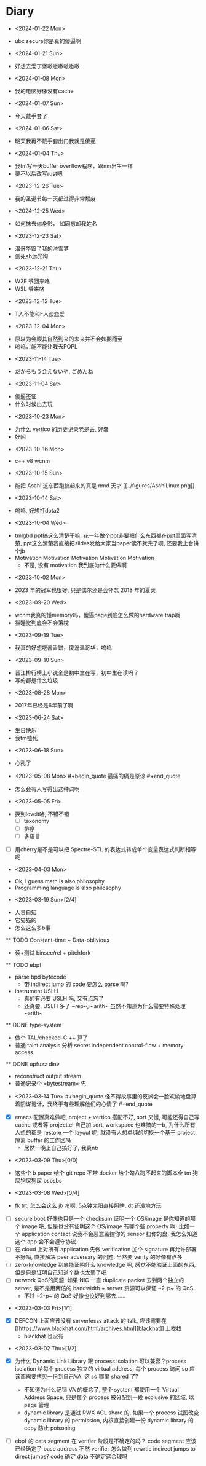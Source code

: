 # Diary


* <2024-01-22 Mon>
- ubc secure你是真的傻逼啊

* <2024-01-21 Sun>
- 好想去爱丁堡嗷嗷嗷嗷嗷嗷

* <2024-01-08 Mon>
- 我的电脑好像没有cache

* <2024-01-07 Sun>
- 今天戴手套了

* <2024-01-06 Sat>
- 明天我再不戴手套出门我就是傻逼

* <2024-01-04 Thu>
- 我tm写一天buffer overflow程序，跟nm出生一样
- 要不以后改写rust吧

* <2023-12-26 Tue>
- 我的圣诞节每一天都过得非常颓废

* <2024-12-25 Wed>
- 如何抹去你身影， 如同忘却我姓名

* <2023-12-23 Sat>
- 温哥华毁了我的滑雪梦
- 创死sb远光狗

* <2023-12-21 Thu>
- W2E 爷回来咯
- WSL 爷来咯

* <2023-12-12 Tue>
- T人不能和F人谈恋爱

* <2023-12-04 Mon>
- 原以为会顺其自然到来的未来并不会如期而至
- 呜呜，能不能让我去POPL

* <2023-11-14 Tue>
- だからもう会えないや, ごめんね

* <2023-11-04 Sat>
- 傻逼签证
- 什么时候出去玩

* <2023-10-23 Mon>
- 为什么 vertico 的历史记录老是丢, 好蠢
- 好困

* <2023-10-16 Mon>
- c++ v8 wcnm

* <2023-10-15 Sun>
- 能把 Asahi 这东西跑搞起来的真是 nmd 天才
[[../figures/AsahiLinux.png]]

* <2023-10-14 Sat>
- 呜呜, 好想打dota2

* <2023-10-04 Wed>
- tmlgbd ppt搞这么清楚干嘛, 花一年做个ppt非要把什么东西都在ppt里面写清楚, ppt这么清楚我直接把slides发给大家当paper读不就完了呗, 还要我上台讲个jb
- Motivation Motivation Motivation Motivation Motivation
  - 不是, 没有 motivation 我到底为什么要做啊

* <2023-10-02 Mon>
- 2023 年的冠军也很好, 只是偶尔还是会怀念 2018 年的夏天

* <2023-09-20 Wed>
- wcnm我真的懂memory吗，傻逼page到底怎么做的hardware trap啊
- 猫睡觉到底会不会落枕

* <2023-09-19 Tue>
- 我真的好想吃酱香饼，傻逼温哥华，呜呜

* <2023-09-10 Sun>
- 晋江排行榜上小说全是初中生在写，初中生在读吗？
- 写的都是什么垃圾

* <2023-08-28 Mon>
- 2017年已经是6年前了啊

* <2023-06-24 Sat>
- 生日快乐
- 我tm嗑死

* <2023-06-18 Sun>
- 心乱了

* <2023-05-08 Mon>
#+begin_quote
最痛的痛是原谅
#+end_quote

- 怎么会有人写得出这种词啊

* <2023-05-05 Fri>
- 换到loveit咯, 不错不错
  - [ ] taxonomy
  - [ ] 排序
  - [ ] 多语言
- [ ] 用cherry是不是可以把 Spectre-STL 的表达式转成单个变量表达式判断相等呢

* <2023-04-03 Mon>
- Ok, I guess math is also philosophy
- Programming language is also philosophy

* <2023-03-19 Sun>[2/4]
- 人贵自知
- 它猫猫的
- 怎么这么多b事

** TODO Constant-time + Data-oblivious

- 读+测试 binsec/rel + pitchfork

** TODO ebpf
- parse bpd bytecode
  - 带 indirect jump 的 code 要怎么 parse 啊?
- instrument USLH
  - 真的有必要 USLH 吗, 又有点忘了
  - 还真要, USLH 多了 ~rep~, ~arith~ 虽然不知道为什么需要特殊处理 ~arith~

** DONE type-system
- 做个 TAL/checked-C ++ 算了
- 普通 taint analysis 分析 secret independent control-flow + memory access

** DONE upfuzz dinv
- reconstruct output stream
- 普通记录个 =bytestream= 先

* <2023-03-14 Tue>
#+begin_quote
怪不得故事里的反派会一脸欢愉地盘算着阴谋诡计，我终于有些理解他们的心情了
#+end_quote

- [X] emacs 配置真难做吧, project + vertico 搭配不好, sort 又慢, 可能还得自己写 cache 或者等 project.el 自己加 sort, workspace 也难搞的一b, 为什么所有人想的都是 restore 一个 layout 呢, 就没有人想单纯的切换一个基于 project 隔离 buffer 的工作区吗
  - 居然一晚上自己搞好了, 我真nb

* <2023-03-09 Thu>[0/0]
- 这些个 b paper 给个 git repo 不带 docker 给个勾八跑不起来的脚本全 tm 狗屎狗屎狗屎 bsbsbs

* <2023-03-08 Wed>[0/4]
- fk trt, 怎么会这么 jb 冷啊, 5点钟太阳直接照瞎, dt 还没地方玩
- [ ] secure boot 好像也只是一个 checksum 证明一个 OS/image 是你知道的那个 image 吧, 但是也没有证明这个 OS/image 有哪个些 property 啊. 比如一个 application contact 说我不会恶意监控你的 sensor 扫你的盘, 我怎么知道这个 app 会不会遵守协议.
- [ ] 在 cloud 上对所有 application 先做 verification 加个 signature 再允许部署不好吗, 直接解决 peer adversary 的问题. 当然要 verify 的好像有点多
- [ ] zero-knowledge 到底能证明什么 knowledge 啊, 感觉不能验证上面的东西, 但是只是证明自己知道个数也太弱了吧
- [ ] network QoS的问题, 如果 NIC 一直 duplicate packet 去到两个独立的 server, 是不是用两倍的 bandwidth + server 资源可以保证 ~2-p~ 的 QoS.
  - 不过 ~2-p~ 的 QoS 好像也没好到哪去……


* <2023-03-03 Fri>[1/1]
- [X] DEFCON 上面应该没有 serverlesss attack 的 talk, 应该需要在 [[https://www.blackhat.com/html/archives.html][blackhat]] 上找找
  - blackhat 也没有

* <2023-03-02 Thu>[1/2]
- [X] 为什么 Dynamic Link Library 跟 process isolation 可以兼容？process isolation 给每个 process 独立的 virtual address, 每个 process 访问 so 应该都需要拷贝一份到自己VA. 这 so 哪里 shared 了?
  + 不知道为什么记错 VA 的概念了, 整个 system 都使用一个 Virtual Address Space, 只是每个 process 被分配到一段 exclusive 的区域, 以 page 管理
  + dynamic library 是通过 RWX ACL share 的, 如果一个 process 试图改变 dynamic library 的 permission, 内核直接创建一份 dynamic library 的 copy 防止 poisoning
- [ ] ebpf 的 data segment 在 verifier 阶段是不确定的吗？ code segment 应该已经确定了 base address 不然 verifier 怎么做到 rewrtie indirect jumps to direct jumps? code 确定 data 不确定这合理吗

